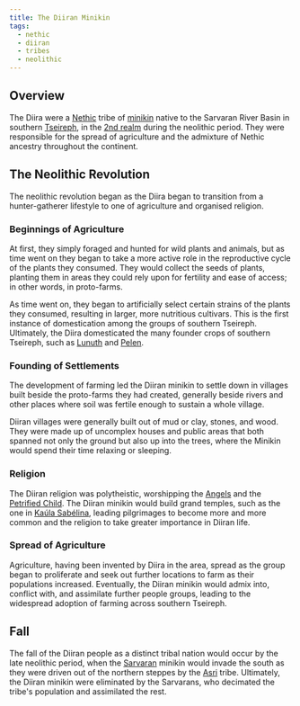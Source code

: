```yaml
---
title: The Diiran Minikin
tags:
  - nethic
  - diiran
  - tribes
  - neolithic
---
```

## Overview
The Diira were a [Nethic](lore/2nd-realm/nethic.md) tribe of [minikin](fauna/minikin.md) native to the Sarvaran River Basin in southern [Tseireph](lore/2nd-realm/tseireph.md), in the [2nd realm](lore/2nd-realm.md) during the neolithic period. They were responsible for the spread of agriculture and the admixture of Nethic ancestry throughout the continent.
## The Neolithic Revolution
The neolithic revolution began as the Diira began to transition from a hunter-gatherer lifestyle to one of agriculture and organised religion.
### Beginnings of Agriculture
At first, they simply foraged and hunted for wild plants and animals, but as time went on they began to take a more active role in the reproductive cycle of the plants they consumed. They would collect the seeds of plants, planting them in areas they could rely upon for fertility and ease of access; in other words, in proto-farms.

As time went on, they began to artificially select certain strains of the plants they consumed, resulting in larger, more nutritious cultivars. This is the first instance of domestication among the groups of southern Tseireph. Ultimately, the Diira domesticated the many founder crops of southern Tseireph, such as [Lunuth](flora/lunuth.md) and [Pelen](flora/pelen.md).
### Founding of Settlements
The development of farming led the Diiran minikin to settle down in villages built beside the proto-farms they had created, generally beside rivers and other places where soil was fertile enough to sustain a whole village.

Diiran villages were generally built out of mud or clay, stones, and wood. They were made up of uncomplex houses and public areas that both spanned not only the ground but also up into the trees, where the Minikin would spend their time relaxing or sleeping.
### Religion
The Diiran religion was polytheistic, worshipping the [Angels](lore/cosmology/celestial-beings/the-angels.md) and the [Petrified Child](lore/cosmology/celestial-beings/the-petrified-child.md). The Diiran minikin would build grand temples, such as the one in [Kaúla Sabélina](lore/2nd-realm/nethic/diira/sabelina.md), leading pilgrimages to become more and more common and the religion to take greater importance in Diiran life.
### Spread of Agriculture
Agriculture, having been invented by Diira in the area, spread as the group began to proliferate and seek out further locations to farm as their populations increased. Eventually, the Diiran minikin would admix into, conflict with, and assimilate further people groups, leading to the widespread adoption of farming across southern Tseireph.
## Fall
The fall of the Diiran people as a distinct tribal nation would occur by the late neolithic period, when the [Sarvaran](lore/2nd-realm/morellic/sarvara*.md) minikin would invade the south as they were driven out of the northern steppes by the [Asri](lore/2nd-realm/nethic/asri*.md) tribe. Ultimately, the Diiran minikin were eliminated by the Sarvarans, who decimated the tribe's population and assimilated the rest.